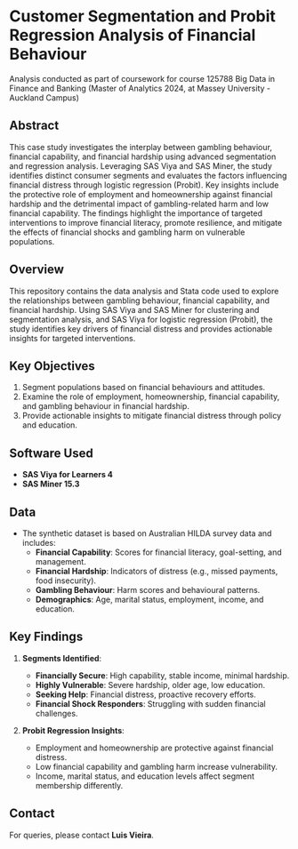 # Customer Segmentation and Probit Regression Analysis of Financial Behaviour

Analysis conducted as part of coursework for course 125788 Big Data in Finance and Banking (Master of Analytics 2024, at Massey University - Auckland Campus)

## Abstract
This case study investigates the interplay between gambling behaviour, financial capability, and financial hardship using advanced segmentation and regression analysis. Leveraging SAS Viya and SAS Miner, the study identifies distinct consumer segments and evaluates the factors influencing financial distress through logistic regression (Probit). Key insights include the protective role of employment and homeownership against financial hardship and the detrimental impact of gambling-related harm and low financial capability. The findings highlight the importance of targeted interventions to improve financial literacy, promote resilience, and mitigate the effects of financial shocks and gambling harm on vulnerable populations.

## Overview
This repository contains the data analysis and Stata code used to explore the relationships between gambling behaviour, financial capability, and financial hardship. Using SAS Viya and SAS Miner for clustering and segmentation analysis, and SAS Viya for logistic regression (Probit), the study identifies key drivers of financial distress and provides actionable insights for targeted interventions.

## Key Objectives
1. Segment populations based on financial behaviours and attitudes.
2. Examine the role of employment, homeownership, financial capability, and gambling behaviour in financial hardship.
3. Provide actionable insights to mitigate financial distress through policy and education.

## Software Used
- **SAS Viya for Learners 4**
- **SAS Miner 15.3**

## Data
- The synthetic dataset is based on Australian HILDA survey data and includes:
  - **Financial Capability**: Scores for financial literacy, goal-setting, and management.
  - **Financial Hardship**: Indicators of distress (e.g., missed payments, food insecurity).
  - **Gambling Behaviour**: Harm scores and behavioural patterns.
  - **Demographics**: Age, marital status, employment, income, and education.

## Key Findings
1. **Segments Identified**:
   - **Financially Secure**: High capability, stable income, minimal hardship.
   - **Highly Vulnerable**: Severe hardship, older age, low education.
   - **Seeking Help**: Financial distress, proactive recovery efforts.
   - **Financial Shock Responders**: Struggling with sudden financial challenges.

2. **Probit Regression Insights**:
   - Employment and homeownership are protective against financial distress.
   - Low financial capability and gambling harm increase vulnerability.
   - Income, marital status, and education levels affect segment membership differently.

## Contact
For queries, please contact **Luis Vieira**.

